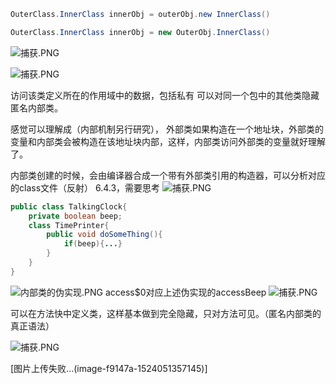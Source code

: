 ```java
OuterClass.InnerClass innerObj = outerObj.new InnerClass() 

OuterClass.InnerClass innerObj = new OuterObj.InnerClass()
```

![&#x6355;&#x83B7;.PNG](https://upload-images.jianshu.io/upload_images/1936727-53b0caa0782894f5.PNG?imageMogr2/auto-orient/strip%7CimageView2/2/w/1240)

![&#x6355;&#x83B7;.PNG](https://upload-images.jianshu.io/upload_images/1936727-c839075f86bde139.PNG?imageMogr2/auto-orient/strip%7CimageView2/2/w/1240)





访问该类定义所在的作用域中的数据，包括私有 可以对同一个包中的其他类隐藏 匿名内部类。

感觉可以理解成（内部机制另行研究）， 外部类如果构造在一个地址块，外部类的变量和内部类会被构造在该地址块内部，这样，内部类访问外部类的变量就好理解了。

内部类创建的时候，会由编译器合成一个带有外部类引用的构造器，可以分析对应的class文件（反射） 6.4.3，需要思考 ![&#x6355;&#x83B7;.PNG](https://upload-images.jianshu.io/upload_images/1936727-caf7d4e331865c78.PNG?imageMogr2/auto-orient/strip%7CimageView2/2/w/1240)

```java
public class TalkingClock{
    private boolean beep;
    class TimePrinter{
        public void doSomeThing(){
            if(beep){...}
        }
    }
}
```

![&#x5185;&#x90E8;&#x7C7B;&#x7684;&#x4F2A;&#x5B9E;&#x73B0;.PNG](https://upload-images.jianshu.io/upload_images/1936727-0bdece40a0a8611f.PNG?imageMogr2/auto-orient/strip%7CimageView2/2/w/1240) access$0对应上述伪实现的accessBeep ![&#x6355;&#x83B7;.PNG](https://upload-images.jianshu.io/upload_images/1936727-f0b954259d692ffb.PNG?imageMogr2/auto-orient/strip%7CimageView2/2/w/1240)

可以在方法快中定义类，这样基本做到完全隐藏，只对方法可见。（匿名内部类的真正语法）

![&#x6355;&#x83B7;.PNG](https://upload-images.jianshu.io/upload_images/1936727-21762462c5393631.PNG?imageMogr2/auto-orient/strip%7CimageView2/2/w/1240)

\[图片上传失败...\(image-f9147a-1524051357145\)\]